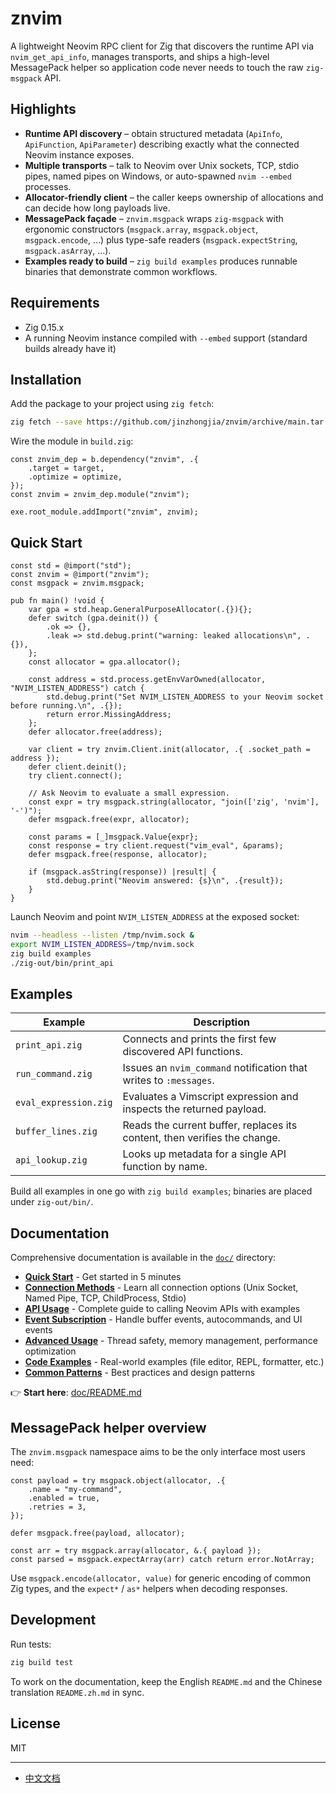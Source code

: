 # znvim

A lightweight Neovim RPC client for Zig that discovers the runtime API via `nvim_get_api_info`, manages transports, and ships a high-level MessagePack helper so application code never needs to touch the raw `zig-msgpack` API.

## Highlights

- **Runtime API discovery** – obtain structured metadata (`ApiInfo`, `ApiFunction`, `ApiParameter`) describing exactly what the connected Neovim instance exposes.
- **Multiple transports** – talk to Neovim over Unix sockets, TCP, stdio pipes, named pipes on Windows, or auto-spawned `nvim --embed` processes.
- **Allocator-friendly client** – the caller keeps ownership of allocations and can decide how long payloads live.
- **MessagePack façade** – `znvim.msgpack` wraps `zig-msgpack` with ergonomic constructors (`msgpack.array`, `msgpack.object`, `msgpack.encode`, …) plus type-safe readers (`msgpack.expectString`, `msgpack.asArray`, …).
- **Examples ready to build** – `zig build examples` produces runnable binaries that demonstrate common workflows.

## Requirements

- Zig 0.15.x
- A running Neovim instance compiled with `--embed` support (standard builds already have it)

## Installation

Add the package to your project using `zig fetch`:

```sh
zig fetch --save https://github.com/jinzhongjia/znvim/archive/main.tar.gz
```

Wire the module in `build.zig`:

```zig
const znvim_dep = b.dependency("znvim", .{
    .target = target,
    .optimize = optimize,
});
const znvim = znvim_dep.module("znvim");

exe.root_module.addImport("znvim", znvim);
```

## Quick Start

```zig
const std = @import("std");
const znvim = @import("znvim");
const msgpack = znvim.msgpack;

pub fn main() !void {
    var gpa = std.heap.GeneralPurposeAllocator(.{}){};
    defer switch (gpa.deinit()) {
        .ok => {},
        .leak => std.debug.print("warning: leaked allocations\n", .{}),
    };
    const allocator = gpa.allocator();

    const address = std.process.getEnvVarOwned(allocator, "NVIM_LISTEN_ADDRESS") catch {
        std.debug.print("Set NVIM_LISTEN_ADDRESS to your Neovim socket before running.\n", .{});
        return error.MissingAddress;
    };
    defer allocator.free(address);

    var client = try znvim.Client.init(allocator, .{ .socket_path = address });
    defer client.deinit();
    try client.connect();

    // Ask Neovim to evaluate a small expression.
    const expr = try msgpack.string(allocator, "join(['zig', 'nvim'], '-')");
    defer msgpack.free(expr, allocator);

    const params = [_]msgpack.Value{expr};
    const response = try client.request("vim_eval", &params);
    defer msgpack.free(response, allocator);

    if (msgpack.asString(response)) |result| {
        std.debug.print("Neovim answered: {s}\n", .{result});
    }
}
```

Launch Neovim and point `NVIM_LISTEN_ADDRESS` at the exposed socket:

```sh
nvim --headless --listen /tmp/nvim.sock &
export NVIM_LISTEN_ADDRESS=/tmp/nvim.sock
zig build examples
./zig-out/bin/print_api
```

## Examples

| Example | Description |
| --- | --- |
| `print_api.zig` | Connects and prints the first few discovered API functions. |
| `run_command.zig` | Issues an `nvim_command` notification that writes to `:messages`. |
| `eval_expression.zig` | Evaluates a Vimscript expression and inspects the returned payload. |
| `buffer_lines.zig` | Reads the current buffer, replaces its content, then verifies the change. |
| `api_lookup.zig` | Looks up metadata for a single API function by name. |

Build all examples in one go with `zig build examples`; binaries are placed under `zig-out/bin/`.

## Documentation

Comprehensive documentation is available in the [`doc/`](doc/) directory:

- **[Quick Start](doc/00-quick-start.md)** - Get started in 5 minutes
- **[Connection Methods](doc/01-connections.md)** - Learn all connection options (Unix Socket, Named Pipe, TCP, ChildProcess, Stdio)
- **[API Usage](doc/02-api-usage.md)** - Complete guide to calling Neovim APIs with examples
- **[Event Subscription](doc/03-events.md)** - Handle buffer events, autocommands, and UI events
- **[Advanced Usage](doc/04-advanced.md)** - Thread safety, memory management, performance optimization
- **[Code Examples](doc/05-examples.md)** - Real-world examples (file editor, REPL, formatter, etc.)
- **[Common Patterns](doc/06-patterns.md)** - Best practices and design patterns

👉 **Start here**: [doc/README.md](doc/README.md)

## MessagePack helper overview

The `znvim.msgpack` namespace aims to be the only interface most users need:

```zig
const payload = try msgpack.object(allocator, .{
    .name = "my-command",
    .enabled = true,
    .retries = 3,
});

defer msgpack.free(payload, allocator);

const arr = try msgpack.array(allocator, &.{ payload });
const parsed = msgpack.expectArray(arr) catch return error.NotArray;
```

Use `msgpack.encode(allocator, value)` for generic encoding of common Zig types, and the `expect*` / `as*` helpers when decoding responses.

## Development

Run tests:

```sh
zig build test
```

To work on the documentation, keep the English `README.md` and the Chinese translation `README.zh.md` in sync.

## License

MIT

---

- [中文文档](README.zh.md)
